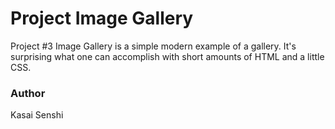 # Project Image Gallery

Project #3 Image Gallery is a simple modern example of a gallery. It's surprising what one can accomplish with short amounts of HTML and a little CSS.

### Author
Kasai Senshi